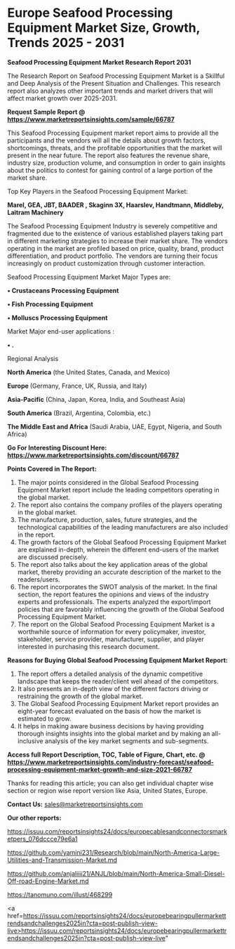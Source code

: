 # Europe Seafood Processing Equipment Market Size, Growth, Trends 2025 - 2031

<strong>Seafood Processing Equipment Market Research Report 2031</strong>

The Research Report on Seafood Processing Equipment Market is a Skillful and Deep Analysis of the Present Situation and Challenges. This research report also analyzes other important trends and market drivers that will affect market growth over 2025-2031.

<strong>Request Sample Report @ <a href=https://www.marketreportsinsights.com/sample/66787>https://www.marketreportsinsights.com/sample/66787</a></strong>

This Seafood Processing Equipment market report aims to provide all the participants and the vendors will all the details about growth factors, shortcomings, threats, and the profitable opportunities that the market will present in the near future. The report also features the revenue share, industry size, production volume, and consumption in order to gain insights about the politics to contest for gaining control of a large portion of the market share.

Top Key Players in the Seafood Processing Equipment Market:

<strong>Marel, GEA, JBT, BAADER , Skaginn 3X, Haarslev, Handtmann, Middleby, Laitram Machinery</strong>

The Seafood Processing Equipment Industry is severely competitive and fragmented due to the existence of various established players taking part in different marketing strategies to increase their market share. The vendors operating in the market are profiled based on price, quality, brand, product differentiation, and product portfolio. The vendors are turning their focus increasingly on product customization through customer interaction.

Seafood Processing Equipment Market Major Types are:

<strong>• Crustaceans Processing Equipment

• Fish Processing Equipment

• Molluscs Processing Equipment</strong>

Market Major end-user applications :

<strong>• .</strong>

Regional Analysis

</u><strong><b>North America</b></strong> (the United States, Canada, and Mexico)

<strong><b>Europe </b></strong>(Germany, France, UK, Russia, and Italy)

<strong><b>Asia-Pacific</b></strong> (China, Japan, Korea, India, and Southeast Asia)

<strong><b>South America</b></strong> (Brazil, Argentina, Colombia, etc.)

<strong><b>The Middle East and Africa</b></strong> (Saudi Arabia, UAE, Egypt, Nigeria, and South Africa)

<strong>Go For Interesting Discount Here: <a href=https://www.marketreportsinsights.com/discount/66787>https://www.marketreportsinsights.com/discount/66787</a></strong>

<strong>Points Covered in The Report:</strong>
<ol>
  <li>The major points considered in the Global Seafood Processing Equipment Market report include the leading competitors operating in the global market.</li>
  <li>The report also contains the company profiles of the players operating in the global market.</li>
  <li>The manufacture, production, sales, future strategies, and the technological capabilities of the leading manufacturers are also included in the report.</li>
  <li>The growth factors of the Global Seafood Processing Equipment Market are explained in-depth, wherein the different end-users of the market are discussed precisely.</li>
  <li>The report also talks about the key application areas of the global market, thereby providing an accurate description of the market to the readers/users.</li>
  <li>The report incorporates the SWOT analysis of the market. In the final section, the report features the opinions and views of the industry experts and professionals. The experts analyzed the export/import policies that are favorably influencing the growth of the Global Seafood Processing Equipment Market.</li>
  <li>The report on the Global Seafood Processing Equipment Market is a worthwhile source of information for every policymaker, investor, stakeholder, service provider, manufacturer, supplier, and player interested in purchasing this research document.</li>
</ol>
<strong>Reasons for Buying Global Seafood Processing Equipment Market Report:</strong>

<ol>
  <li>The report offers a detailed analysis of the dynamic competitive landscape that keeps the reader/client well ahead of the competitors.</li>
  <li>It also presents an in-depth view of the different factors driving or restraining the growth of the global market.</li>
  <li>The Global Seafood Processing Equipment Market report provides an eight-year forecast evaluated on the basis of how the market is estimated to grow.</li>
  <li>It helps in making aware business decisions by having providing thorough insights insights into the global market and by making an all-inclusive analysis of the key market segments and sub-segments.</li>
</ol>
<strong>Access full Report Description, TOC, Table of Figure, Chart, etc. @ <a href=https://www.marketreportsinsights.com/industry-forecast/seafood-processing-equipment-market-growth-and-size-2021-66787>https://www.marketreportsinsights.com/industry-forecast/seafood-processing-equipment-market-growth-and-size-2021-66787</a></strong>


Thanks for reading this article; you can also get individual chapter wise section or region wise report version like Asia, United States, Europe.

<strong>Contact Us:</strong>
sales@marketreportsinsights.com

<strong>Our other reports:</strong>

<a href=https://issuu.com/reportsinsights24/docs/europecablesandconnectorsmarketpers_076dccce79e6a1>https://issuu.com/reportsinsights24/docs/europecablesandconnectorsmarketpers_076dccce79e6a1</a>

<a href=https://github.com/yamini231/Research/blob/main/North-America-Large-Utilities-and-Transmission-Market.md>https://github.com/yamini231/Research/blob/main/North-America-Large-Utilities-and-Transmission-Market.md</a>

<a href=https://github.com/anjaliiii21/ANJL/blob/main/North-America-Small-Diesel-Off-road-Engine-Market.md>https://github.com/anjaliiii21/ANJL/blob/main/North-America-Small-Diesel-Off-road-Engine-Market.md</a>

<a href=https://tanomuno.com/illust/468299>https://tanomuno.com/illust/468299</a>

<a href=https://issuu.com/reportsinsights24/docs/europebearingpullermarkettrendsandchallenges2025in?cta=post-publish-view-live>https://issuu.com/reportsinsights24/docs/europebearingpullermarkettrendsandchallenges2025in?cta=post-publish-view-live</a>"
